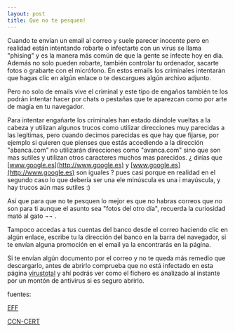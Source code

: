 ```yaml
---
layout: post
title: Que no te pesquen!
---
```


Cuando te envían un email al correo y suele parecer inocente pero en realidad están intentando robarte o infectarte con un virus se
llama "phising" y es la manera más común de que la gente se infecte hoy en día. Además no solo pueden robarte, también controlar tu
ordenador, sacarte fotos o grabarte con el micrófono.
En estos emails los criminales intentarán que hagas clic en algún enlace o te descargues algún archivo adjunto. 

Pero no solo de emails
vive el criminal y este tipo de engaños también te los podrán intentar hacer por chats o pestañas que te aparezcan como por arte de
magia en tu navegador.


Para intentar engañarte los criminales han estado dándole vueltas a la cabeza y utilizan algunos trucos como utilizar direcciones muy
parecidas a las legítimas, pero cuando decimos parecidas es que hay que fijarse, por ejemplo si quieren que pienses que estás accediendo
a la dirección "abanca.com" no utilizarán direcciones como "avanca.com" sino que son mas sutiles y utilizan otros caracteres muchos mas
parecidos. ¿ dirías que [www.google.es](http://www.google.es) y [www.googIe.es](http://www.googIe.es) son iguales ? pues casi porque en realidad en el segundo caso lo que debería
ser una ele minúscula es una i mayúscula, y hay trucos aún mas sutiles :)

Así que para que no te pesquen lo mejor es que no habras correos que no son para ti aunque el asunto sea "fotos del otro día", recuerda
la curiosidad mató al gato ¬¬ .

Tampoco accedas a tus cuentas del banco desde el correo haciendo clic en algún enlace, escribe tu la dirección del banco en la barra
del navegador, si te envían alguna promoción en el email ya la encontrarás en la página.

Si te envían algún documento por el correo y no te queda más remedio que descargarlo, antes de abrirlo comprueba que no está infectado
en esta página [virustotal](https://virustotal.com/) y ahí podrás ver como el fichero es analizado al instante por un montón de antivirus
si es seguro abrirlo.

fuentes:


[EFF](https://ssd.eff.org/en/module/how-avoid-phishing-attacks)


[CCN-CERT](https://www.ccn-cert.cni.es/informes/informes-ccn-cert-buenas-practicas-bp/1598-ccn-cert-bp-02-16-correo-electronico/file.html)
